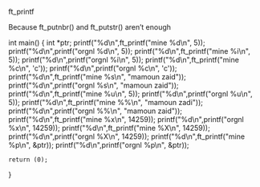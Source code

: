  ft_printf

Because ft_putnbr() and ft_putstr() aren’t enough


int	main()
{
	int	*ptr;
	printf("%d\n",ft_printf("mine  %d\n", 5));
	printf("%d\n",printf("orgnl %d\n", 5));
	printf("%d\n",ft_printf("mine  %i\n", 5));
	printf("%d\n",printf("orgnl %i\n", 5));
	printf("%d\n",ft_printf("mine  %c\n", 'c'));
	printf("%d\n",printf("orgnl %c\n", 'c'));
	printf("%d\n",ft_printf("mine  %s\n", "mamoun zaid"));
	printf("%d\n",printf("orgnl %s\n", "mamoun zaid"));
	printf("%d\n",ft_printf("mine  %u\n", 5));
	printf("%d\n",printf("orgnl %u\n", 5));
	printf("%d\n",ft_printf("mine  %%\n", "mamoun zadi"));
	printf("%d\n",printf("orgnl %%\n", "mamoun zaid"));
	printf("%d\n",ft_printf("mine  %x\n", 14259));
	printf("%d\n",printf("orgnl %x\n", 14259));
	printf("%d\n",ft_printf("mine  %X\n", 14259));
	printf("%d\n",printf("orgnl %X\n", 14259));
	printf("%d\n",ft_printf("mine  %p\n", &ptr));
	printf("%d\n",printf("orgnl %p\n", &ptr));
	
	return (0);
}
